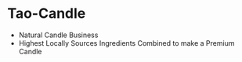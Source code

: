 # Tao-Candle

- Natural Candle Business 
- Highest Locally Sources Ingredients Combined to make a Premium Candle 
